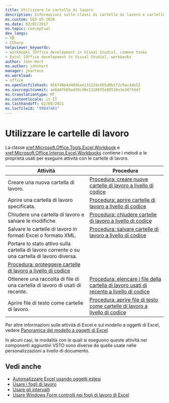 ```yaml
---
title: Utilizzare le cartelle di lavoro
description: Informazioni sulle classi di cartelle di lavoro e cartelle di lavoro che contengono i metodi e le proprietà usati per eseguire attività con le cartelle di lavoro.
ms.custom: SEO-VS-2020
ms.date: 02/02/2017
ms.topic: conceptual
dev_langs:
- VB
- CSharp
helpviewer_keywords:
- workbooks [Office development in Visual Studio], common tasks
- Excel [Office development in Visual Studio], workbooks
author: John-Hart
ms.author: johnhart
manager: jmartens
ms.workload:
- office
ms.openlocfilehash: 856f48b4d40dbae13112dc605d0b1f2c9ac4de52
ms.sourcegitcommit: ae6d47b09a439cd0e13180f5e89510e3e347fd47
ms.translationtype: MT
ms.contentlocale: it-IT
ms.lasthandoff: 02/08/2021
ms.locfileid: "99847401"
---
```

# <a name="work-with-workbooks"></a>Utilizzare le cartelle di lavoro
  La classe <xref:Microsoft.Office.Tools.Excel.Workbook> e <xref:Microsoft.Office.Interop.Excel.Workbooks> contiene i metodi e le proprietà usati per eseguire attività con le cartelle di lavoro.

|Attività|Procedura|
|----------|---------------|
|Creare una nuova cartella di lavoro.|[Procedura: creare nuove cartelle di lavoro a livello di codice](../vsto/how-to-programmatically-create-new-workbooks.md)|
|Aprire una cartella di lavoro specificata.|[Procedura: aprire cartelle di lavoro a livello di codice](../vsto/how-to-programmatically-open-workbooks.md)|
|Chiudere una cartella di lavoro e salvare le modifiche.|[Procedura: chiudere cartelle di lavoro a livello di codice](../vsto/how-to-programmatically-close-workbooks.md)|
|Salvare le cartelle di lavoro in formati Excel o formato XML.|[Procedura: salvare cartelle di lavoro a livello di codice](../vsto/how-to-programmatically-save-workbooks.md)|
|Portare lo stato attivo sulla cartella di lavoro corrente o su una cartella di lavoro diversa.|
|[Procedura: proteggere cartelle di lavoro a livello di codice](../vsto/how-to-programmatically-protect-workbooks.md)|
|Ottenere una raccolta di file di una cartella di lavoro di usati di recente.|[Procedura: elencare i file della cartella di lavoro usati di recente a livello di codice](../vsto/how-to-programmatically-list-recently-used-workbook-files.md)|
|Aprire file di testo come cartelle di lavoro.|[Procedura: aprire file di testo come cartelle di lavoro a livello di codice](../vsto/how-to-programmatically-open-text-files-as-workbooks.md)|

 Per altre informazioni sulle attività di Excel e sul modello a oggetti di Excel, vedere [Panoramica del modello a oggetti di Excel](../vsto/excel-object-model-overview.md).

 In alcuni casi, le modalità con le quali si eseguono queste attività nei componenti aggiuntivi VSTO sono diverse da quelle usate nelle personalizzazioni a livello di documento.

## <a name="see-also"></a>Vedi anche
- [Automatizzare Excel usando oggetti estesi](../vsto/automating-excel-by-using-extended-objects.md)
- [Usare i fogli di lavoro](../vsto/working-with-worksheets.md)
- [Usare gli intervalli](../vsto/working-with-ranges.md)
- [Usare Windows Form controlli nei fogli di lavoro di Excel](../vsto/using-windows-forms-controls-on-excel-worksheets.md)
